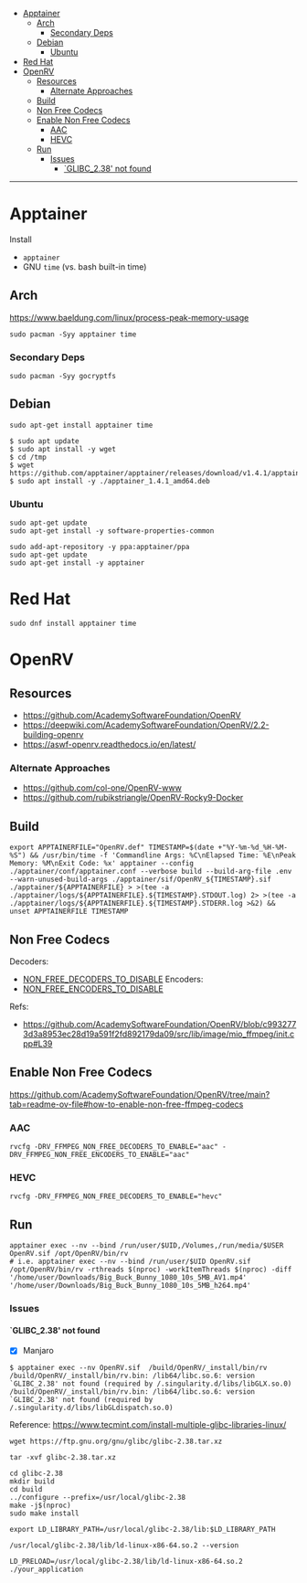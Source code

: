 <!-- TOC -->
* [Apptainer](#apptainer)
  * [Arch](#arch)
    * [Secondary Deps](#secondary-deps)
  * [Debian](#debian)
    * [Ubuntu](#ubuntu)
* [Red Hat](#red-hat)
* [OpenRV](#openrv)
  * [Resources](#resources)
    * [Alternate Approaches](#alternate-approaches)
  * [Build](#build)
  * [Non Free Codecs](#non-free-codecs)
  * [Enable Non Free Codecs](#enable-non-free-codecs)
    * [AAC](#aac)
    * [HEVC](#hevc)
  * [Run](#run)
    * [Issues](#issues)
      * [`GLIBC_2.38' not found](#glibc_238-not-found)
<!-- TOC -->

---

# Apptainer

Install
- `apptainer`
- GNU `time` (vs. bash built-in time)

## Arch

https://www.baeldung.com/linux/process-peak-memory-usage

```shell
sudo pacman -Syy apptainer time
```

### Secondary Deps

```shell
sudo pacman -Syy gocryptfs
```

## Debian

```shell
sudo apt-get install apptainer time
```

```shell
$ sudo apt update
$ sudo apt install -y wget
$ cd /tmp
$ wget https://github.com/apptainer/apptainer/releases/download/v1.4.1/apptainer_1.4.1_amd64.deb
$ sudo apt install -y ./apptainer_1.4.1_amd64.deb
```

### Ubuntu

```shell
sudo apt-get update
sudo apt-get install -y software-properties-common

sudo add-apt-repository -y ppa:apptainer/ppa
sudo apt-get update
sudo apt-get install -y apptainer
```

# Red Hat

```shell
sudo dnf install apptainer time
```

# OpenRV

## Resources

- https://github.com/AcademySoftwareFoundation/OpenRV
- https://deepwiki.com/AcademySoftwareFoundation/OpenRV/2.2-building-openrv
- https://aswf-openrv.readthedocs.io/en/latest/

### Alternate Approaches

- https://github.com/col-one/OpenRV-www
- https://github.com/rubikstriangle/OpenRV-Rocky9-Docker

## Build

```
export APPTAINERFILE="OpenRV.def" TIMESTAMP=$(date +"%Y-%m-%d_%H-%M-%S") && /usr/bin/time -f 'Commandline Args: %C\nElapsed Time: %E\nPeak Memory: %M\nExit Code: %x' apptainer --config ./apptainer/conf/apptainer.conf --verbose build --build-arg-file .env --warn-unused-build-args ./apptainer/sif/OpenRV_${TIMESTAMP}.sif ./apptainer/${APPTAINERFILE} > >(tee -a ./apptainer/logs/${APPTAINERFILE}.${TIMESTAMP}.STDOUT.log) 2> >(tee -a ./apptainer/logs/${APPTAINERFILE}.${TIMESTAMP}.STDERR.log >&2) && unset APPTAINERFILE TIMESTAMP
```

## Non Free Codecs

Decoders:
- [NON_FREE_DECODERS_TO_DISABLE](https://github.com/AcademySoftwareFoundation/OpenRV/blob/c9932773d3a8953ec28d19a591f2fd892179da09/cmake/dependencies/ffmpeg.cmake#L277)
Encoders:
- [NON_FREE_ENCODERS_TO_DISABLE](https://github.com/AcademySoftwareFoundation/OpenRV/blob/c9932773d3a8953ec28d19a591f2fd892179da09/cmake/dependencies/ffmpeg.cmake#L308)

Refs: 
- https://github.com/AcademySoftwareFoundation/OpenRV/blob/c9932773d3a8953ec28d19a591f2fd892179da09/src/lib/image/mio_ffmpeg/init.cpp#L39

## Enable Non Free Codecs

https://github.com/AcademySoftwareFoundation/OpenRV/tree/main?tab=readme-ov-file#how-to-enable-non-free-ffmpeg-codecs

### AAC

```
rvcfg -DRV_FFMPEG_NON_FREE_DECODERS_TO_ENABLE="aac" -DRV_FFMPEG_NON_FREE_ENCODERS_TO_ENABLE="aac"
```

### HEVC

```
rvcfg -DRV_FFMPEG_NON_FREE_DECODERS_TO_ENABLE="hevc"
```

## Run

```
apptainer exec --nv --bind /run/user/$UID,/Volumes,/run/media/$USER OpenRV.sif /opt/OpenRV/bin/rv
# i.e. apptainer exec --nv --bind /run/user/$UID OpenRV.sif /opt/OpenRV/bin/rv -rthreads $(nproc) -workItemThreads $(nproc) -diff '/home/user/Downloads/Big_Buck_Bunny_1080_10s_5MB_AV1.mp4' '/home/user/Downloads/Big_Buck_Bunny_1080_10s_5MB_h264.mp4'
```

### Issues

#### `GLIBC_2.38' not found

- [x] Manjaro

```
$ apptainer exec --nv OpenRV.sif  /build/OpenRV/_install/bin/rv
/build/OpenRV/_install/bin/rv.bin: /lib64/libc.so.6: version `GLIBC_2.38' not found (required by /.singularity.d/libs/libGLX.so.0)
/build/OpenRV/_install/bin/rv.bin: /lib64/libc.so.6: version `GLIBC_2.38' not found (required by /.singularity.d/libs/libGLdispatch.so.0)
```

Reference: https://www.tecmint.com/install-multiple-glibc-libraries-linux/

```shell
wget https://ftp.gnu.org/gnu/glibc/glibc-2.38.tar.xz

tar -xvf glibc-2.38.tar.xz

cd glibc-2.38
mkdir build
cd build
../configure --prefix=/usr/local/glibc-2.38
make -j$(nproc)
sudo make install

export LD_LIBRARY_PATH=/usr/local/glibc-2.38/lib:$LD_LIBRARY_PATH

/usr/local/glibc-2.38/lib/ld-linux-x86-64.so.2 --version

LD_PRELOAD=/usr/local/glibc-2.38/lib/ld-linux-x86-64.so.2 ./your_application
```
